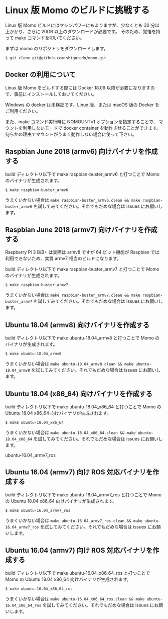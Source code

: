 # Linux 版 Momo のビルドに挑戦する

Linux 版 Momo ビルドにはマシンパワーにもよりますが、少なくとも 30 分以上かかり、さらに 20GB 以上のダウンロードが必要です。
そのため、覚悟を持って make コマンドを叩いてください。

まずは momo のリポジトリをダウンロードします。

```shell
$ git clone git@github.com:shiguredo/momo.git
```

## Docker の利用について

Linux 版 Momo をビルドする際には Docker 18.09 以降が必要になりますので、事前にインストールしておいてください。

Windows の docker は未検証です。Linux 版、または macOS 版の Docker をご利用ください。

また、make コマンド実行時に NOMOUNT=1 オプションを指定することで、
マウントを利用しないモードで docker container を動作させることができます。何らかの理由でマウントがうまく動作しない場合に使って下さい。

## Raspbian June 2018 (armv6) 向けバイナリを作成する

build ディレクトリ以下で make raspbian-buster_armv6 と打つことで Momo のバイナリが生成されます。

```shell
$ make raspbian-buster_armv6
```

うまくいかない場合は `make raspbian-buster_armv6.clean && make raspbian-buster_armv6` を試してみてください。それでもだめな場合は issues にお願いします。

## Raspbian June 2018 (armv7) 向けバイナリを作成する

Raspberry Pi 3 B/B+ は実際は armv8 ですが 64 ビット機能が Raspbian では利用できないため、実質 armv7 相当のビルドになります。

build ディレクトリ以下で make raspbian-buster_armv7 と打つことで Momo のバイナリが生成されます。

```shell
$ make raspbian-buster_armv7
```

うまくいかない場合は `make raspbian-buster_armv7.clean && make raspbian-buster_armv7` を試してみてください。それでもだめな場合は issues にお願いします。

## Ubuntu 18.04 (armv8) 向けバイナリを作成する

build ディレクトリ以下で make ubuntu-18.04_armv8 と打つことで Momo のバイナリが生成されます。

```shell
$ make ubuntu-18.04_armv8
```

うまくいかない場合は `make ubuntu-18.04_armv8.clean && make ubuntu-18.04_armv8` を試してみてください。それでもだめな場合は issues にお願いします。


## Ubuntu 18.04 (x86_64) 向けバイナリを作成する

build ディレクトリ以下で make ubuntu-18.04_x86_64 と打つことで Momo の Ubuntu 18.04 x86_64 向けバイナリが生成されます。

```shell
$ make ubuntu-18.04_x86_64
```

うまくいかない場合は `make ubuntu-18.04_x86_64.clean && make ubuntu-18.04_x86_64` を試してみてください。それでもだめな場合は issues にお願いします。


ubuntu-16.04_armv7_ros


## Ubuntu 16.04 (armv7) 向け ROS 対応バイナリを作成する

build ディレクトリ以下で make ubuntu-16.04_armv7_ros と打つことで Momo の Ubuntu 18.04 x86_64 向けバイナリが生成されます。

```shell
$ make ubuntu-16.04_armv7_ros
```

うまくいかない場合は `make ubuntu-16.04_armv7_ros.clean && make ubuntu-16.04_armv7_ros` を試してみてください。それでもだめな場合は issues にお願いします。


## Ubuntu 16.04 (armv7) 向け ROS 対応バイナリを作成する

build ディレクトリ以下で make ubuntu-16.04_x86_64_ros と打つことで Momo の Ubuntu 18.04 x86_64 向けバイナリが生成されます。

```shell
$ make ubuntu-16.04_x86_64_ros
```

うまくいかない場合は `make ubuntu-16.04_x86_64_ros.clean && make ubuntu-16.04_x86_64_ros` を試してみてください。それでもだめな場合は issues にお願いします。
